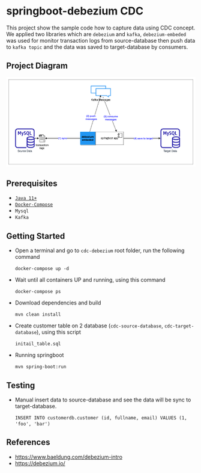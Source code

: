 # springboot-debezium CDC

This project show the sample code how to capture data using CDC concept. We applied two libraries which are `debezium` and `kafka`, `debezium-embeded` was used for monitor transaction logs from source-database then push data to `kafka topic` and the data was saved to target-database by consumers.

## Project Diagram

![project-diagram](cdc-diagram.drawio.png)

## Prerequisites

- [`Java 11+`](https://www.oracle.com/java/technologies/downloads/#java11)
- [`Docker-Compose`](https://docs.docker.com/compose/install/)
- `Mysql`
- `Kafka`

## Getting Started

- Open a terminal and go to `cdc-debezium` root folder, run the following command
  ```
  docker-compose up -d
  ```

- Wait until all containers UP and running, using this command
  ```
  docker-compose ps
  ```

- Download dependencies and build
  ```
  mvn clean install
  ```

- Create customer table on 2 database (`cdc-source-database`, `cdc-target-database`), using this script
  ```
  initail_table.sql
  ```

- Running springboot
  ```
  mvn spring-boot:run
  ```

## Testing

- Manual insert data to source-database and see the data will be sync to target-database.

  ```
  INSERT INTO customerdb.customer (id, fullname, email) VALUES (1, 'foo', 'bar')
  ```





## References

- https://www.baeldung.com/debezium-intro
- https://debezium.io/
